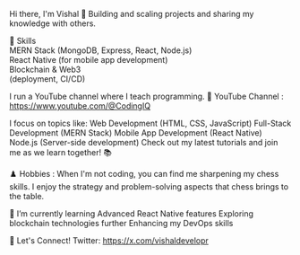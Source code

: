 Hi there, I'm Vishal 👋
Building and scaling projects and sharing my knowledge with others.  

🚀 Skills  
MERN Stack (MongoDB, Express, React, Node.js)  
React Native (for mobile app development)  
Blockchain & Web3  
(deployment, CI/CD)  
  

I run a YouTube channel where I teach programming. 🎥 YouTube Channel : https://www.youtube.com/@CodingIQ  

I focus on topics like:
Web Development (HTML, CSS, JavaScript)
Full-Stack Development (MERN Stack)
Mobile App Development (React Native)
Node.js (Server-side development)
Check out my latest tutorials and join me as we learn together! 📚

♟️ Hobbies :
When I'm not coding, you can find me sharpening my chess skills. I enjoy the strategy and problem-solving aspects that chess brings to the table.

🌱 I’m currently learning
Advanced React Native features
Exploring blockchain technologies further
Enhancing my DevOps skills

💬 Let's Connect!
Twitter: https://x.com/vishaldevelopr

